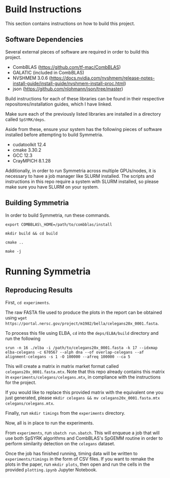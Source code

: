# Build Instructions #
This section contains instructions on how to build this project.

## Software Dependencies ##
Several external pieces of software are required in order to build this project.

- CombBLAS (https://github.com/tf-mac/CombBLAS)
- GALATIC (included in CombBLAS)
- NVSHMEM 3.0.6 (https://docs.nvidia.com/nvshmem/release-notes-install-guide/install-guide/nvshmem-install-proc.html) 
- json (https://github.com/nlohmann/json/tree/master) 

Build instructions for each of these libraries can be found in their respective repositores/installation guides, which I have linked.

Make sure each of the previously listed libraries are installed in a directory called `SpSYRK/deps`.

Aside from these, ensure your system has the following pieces of software installed before attempting to build Symmetria.

- cudatoolkit 12.4
- cmake 3.30.2
- GCC 12.3
- CrayMPICH 8.1.28

Additionally, in order to run Symmetria across multiple GPUs/nodes, it is necessary to have a job manager like SLURM installed.
The scripts and instructions in this repo require a system with SLURM installed, so please make sure you have SLURM on your system.

## Building Symmetria ##
In order to build Symmetria, run these commands.

`export COMBBLAS\_HOME=/path/to/combblas/install`

`mkdir build && cd build`

`cmake ..`

`make -j`

# Running Symmetria #

## Reproducing Results ##

First, `cd experiments`.

The raw FASTA file used to produce the plots in the report can be obtained using `wget https://portal.nersc.gov/project/m1982/bella/celegans20x_0001.fasta`.

To process this file using ELBA, `cd` into the `deps/ELBA/build` directory and run the following

`srun -n 16 ./elba -i /path/to/celegans20x_0001.fasta -k 17 --idxmap elba-celegans -c 670567 --alph dna --of overlap-celegans --af alignment-celegans -s 1 -O 100000 --afreq 100000 --ca 5`

This will create a matrix in matrix market format called `celegans20x_0001.fasta.mtx`. Note that this repo already contains this matrix in `experiments/celegans/celegans.mtx`, in compliance with the instructions for the project. 

If you would like to replace this provided matrix with the equivalent one you just generated, please `mkdir celegans && mv celegans20x_0001.fasta.mtx celegans/celegans.mtx`.

Finally, run `mkdir timings` from the `experiments` directory.

Now, all is in place to run the experiments.

From `experiments`, run `sbatch run.sbatch`. This will enqueue a job that will use both SpSYRK algorithms and CombBLAS's SpGEMM routine in order to perform similarity detection on the `celegans` dataset.

Once the job has finished running, timing data will be written to `experiments/timings` in the form of CSV files.
If you want to remake the plots in the paper, run `mkdir plots`, then open and run the cells in the provided `plotting.ipynb` Jupyter Notebook.

